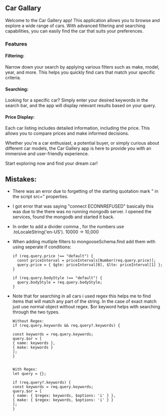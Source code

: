 ## Car Gallary

Welcome to the Car Gallery app! This application allows you to browse and explore a wide range of cars. With advanced filtering and searching capabilities, you can easily find the car that suits your preferences.

### Features

#### Filtering:

Narrow down your search by applying various filters such as make, model, year, and more. This helps you quickly find cars that match your specific criteria.

#### Searching:

Looking for a specific car? Simply enter your desired keywords in the search bar, and the app will display relevant results based on your query.

#### Price Display:

Each car listing includes detailed information, including the price. This allows you to compare prices and make informed decisions.

Whether you're a car enthusiast, a potential buyer, or simply curious about different car models, the Car Gallery app is here to provide you with an immersive and user-friendly experience.

Start exploring now and find your dream car!

## Mistakes:

- There was an error due to forgetting of the starting quotation mark " in the script src=" properties.
- I got error that was saying "connect ECONNREFUSED" basically this was due to the there was no running mongodb server. I opened the services, found the mongodb and started it back.
- In order to add a divider comma , for the numbers use .toLocaleString('en-US'). 10000 -> 10,000
- When adding mutliple filters to mongooseSchema.find add them with using seperate if conditions:

  ```
  if (req.query.price !== "default") {
    const priceInterval = priceIntervals[Number(req.query.price)];
    query.price = { $gte: priceInterval[0], $lte: priceInterval[1] };
  }

  if (req.query.bodyStyle !== "default") {
    query.bodyStyle = req.query.bodyStyle;
  }
  ```

- Note that for searching in all cars i used regex this helps me to find items that will match any part of the string. In the case of exact match just use normal object without regex. $or keyword helps with searching through the two types.

  ```
  Without Regex:
  if (req.query.keywords && req.query?.keywords) {

  const keywords = req.query.keywords;
  query.$or = [
  { name: keywords },
  { make: keywords }
  ];
  }

  ```

  ```

  With Regex:
  let query = {};

  if (req.query?.keywords) {
  const keywords = req.query.keywords;
  query.$or = [
  { name: { $regex: keywords, $options: 'i' } },
  { make: { $regex: keywords, $options: 'i' } }
  ];
  }

  ```

  ```

  ```
